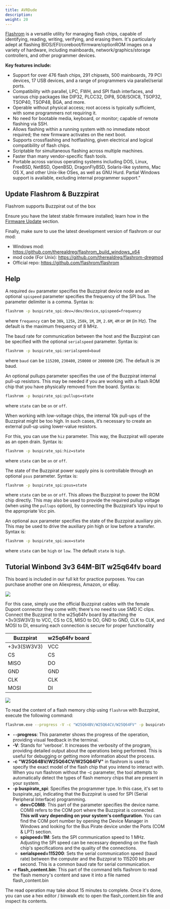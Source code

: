 ```yaml
---
title: AVRDude
description: 
weight: 20
---
```



[Flashrom](https://www.flashrom.org) is a versatile utility for managing flash chips, capable of identifying, reading, writing, verifying, and erasing them. It's particularly adept at flashing BIOS/EFI/coreboot/firmware/optionROM images on a variety of hardware, including mainboards, network/graphics/storage controllers, and other programmer devices.

**Key features include:**

- Support for over 476 flash chips, 291 chipsets, 500 mainboards, 79 PCI devices, 17 USB devices, and a range of programmers via parallel/serial ports.
- Compatibility with parallel, LPC, FWH, and SPI flash interfaces, and various chip packages like DIP32, PLCC32, DIP8, SO8/SOIC8, TSOP32, TSOP40, TSOP48, BGA, and more.
- Operable without physical access; root access is typically sufficient, with some programmers not requiring it.
- No need for bootable media, keyboard, or monitor; capable of remote flashing via SSH.
- Allows flashing within a running system with no immediate reboot required; the new firmware activates on the next boot.
- Supports crossflashing and hotflashing, given electrical and logical compatibility of flash chips.
- Scriptable for simultaneous flashing across multiple machines.
- Faster than many vendor-specific flash tools.
- Portable across various operating systems including DOS, Linux, FreeBSD, NetBSD, OpenBSD, DragonFlyBSD, Solaris-like systems, Mac OS X, and other Unix-like OSes, as well as GNU Hurd. Partial Windows support is available, excluding internal programmer support."

## Update Flashrom & Buzzpirat

Flashrom supports Buzzpirat out of the box

Ensure you have the latest stable firmware installed; learn how in the [Firmware Update](/docs/firmware-update) section. 

Finally, make sure to use the latest development version of flashrom or our mod:

- Windows mod: https://github.com/therealdreg/flashrom_build_windows_x64
- mod code (For Unix): https://github.com/therealdreg/flashrom-dregmod 
- Official repo: https://github.com/flashrom/flashrom


## Help

A required `dev` parameter specifies the Buzzpirat device node and an optional `spispeed` parameter specifies the frequency of the SPI bus. The parameter delimiter is a comma. Syntax is:

```bash
flashrom -p buspirate_spi:dev=/dev/device,spispeed=frequency
```

where `frequency` can be `30k`, `125k`, `250k`, `1M`, `2M`, `2.6M`, `4M` or `8M` (in Hz). The default is the maximum frequency of 8 MHz.

The baud rate for communication between the host and the Buzzpirat can be specified with the optional `serialspeed` parameter. Syntax is:

```bash
flashrom -p buspirate_spi:serialspeed=baud
```

where `baud` can be `115200`, `230400`, `250000` or `2000000` (`2M`). The default is `2M` baud.

An optional pullups parameter specifies the use of the Buzzpirat internal pull-up resistors. This may be needed if you are working with a flash ROM chip that you have physically removed from the board. Syntax is:

```bash
flashrom -p buspirate_spi:pullups=state
```

where `state` can be `on` or `off`.

When working with low-voltage chips, the internal 10k pull-ups of the Buzzpirat might be too high. In such cases, it’s necessary to create an external pull-up using lower-value resistors.

For this, you can use the `hiz` parameter. This way, the Buzzpirat will operate as an open drain. Syntax is:

```bash
flashrom -p buspirate_spi:hiz=state
```

where `state` can be `on` or `off`.

The state of the Buzzpirat power supply pins is controllable through an optional `psus` parameter. Syntax is:

```bash
flashrom -p buspirate_spi:psus=state
```

where `state` can be `on` or `off`. This allows the Buzzpirat to power the ROM chip directly. This may also be used to provide the required pullup voltage (when using the `pullups` option), by connecting the Buzzpirat’s Vpu input to the appropriate Vcc pin.

An optional aux parameter specifies the state of the Buzzpirat auxiliary pin. This may be used to drive the auxiliary pin high or low before a transfer. Syntax is:

```bash
flashrom -p buspirate_spi:aux=state
```

where `state` can be `high` or `low`. The default `state` is `high`.

## Tutorial Winbond 3v3 64M-BIT w25q64fv board

This board is included in our full kit for practice purposes. You can purchase another one on Aliexpress, Amazon, or eBay.

![](/conn/w25q64schboard.png)

For this case, simply use the official Buzzpirat cables with the female Dupont connector they come with; there's no need to use SMD IC clips. Connect the Buzzpirat to the w25q64fv board by attaching the +3v3(SW3V3) to VCC, CS to CS, MISO to DO, GND to GND, CLK to CLK, and MOSI to DI, ensuring each connection is secure for proper functionality

| Buzzpirat | w25q64fv board |
| --- | --- |
| +3v3(SW3V3) | VCC |
| CS | CS |
| MISO | DO |
| GND | GND |
| CLK | CLK |
| MOSI | DI |

![](/conn/conn1flashwinspi3v3.png)

To read the content of a flash memory chip using `flashrom` with Buzzpirat, execute the following command:


```bash
flashrom.exe --progress -V -c "W25Q64BV/W25Q64CV/W25Q64FV" -p buspirate_spi:dev=COM8,spispeed=1M,serialspeed=115200 -r flash_content.bin 
```

* **`--`progress**: This parameter shows the progress of the operation, providing visual feedback in the terminal.
* **-V**: Stands for 'verbose'. It increases the verbosity of the program, providing detailed output about the operations being performed. This is useful for debugging or getting more information about the process.
* **-c "W25Q64BV/W25Q64CV/W25Q64FV"** in flashrom is used to specify the exact model of the flash chip that you intend to interact with. When you run flashrom without the -c parameter, the tool attempts to automatically detect the types of flash memory chips that are present in your system.
* **-p buspirate_spi**: Specifies the programmer type. In this case, it's set to buspirate_spi, indicating that the Buzzpirat is used for SPI (Serial Peripheral Interface) programming.
    * **dev=COM8**: This part of the parameter specifies the device name. COM8 refers to the COM port where the Buzzpirat is connected. **This will vary depending on your system's configuration**. You can find the COM port number by opening the Device Manager in Windows and looking for the Bus Pirate device under the Ports (COM & LPT) section.
    * **spispeed=1M**: Sets the SPI communication speed to 1 MHz. Adjusting the SPI speed can be necessary depending on the flash chip's specifications and the quality of the connections.
    * **serialspeed=115200**: Sets the serial communication speed (baud rate) between the computer and the Buzzpirat to 115200 bits per second. This is a common baud rate for serial communication.
* **-r flash_content.bin**: This part of the command tells flashrom to read the flash memory's content and save it into a file named flash_content.bin

The read operation may take about 15 minutes to complete. Once it's done, you can use a hex editor / binwalk etc to open the flash_content.bin file and inspect its contents.






